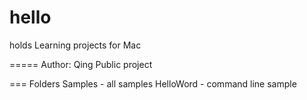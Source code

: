 hello
=====
holds Learning projects for Mac

=====
Author: Qing
Public project

=== Folders
Samples - all samples
    HelloWord  - command line sample
